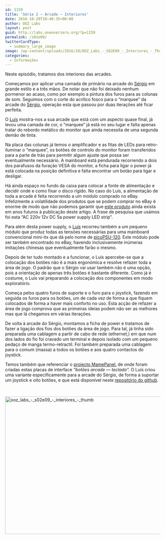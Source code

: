 ```yaml
---
id: 1159
title: 'Série 2 — Arcade — Interiores'
date: 2016-10-20T10:40:35+00:00
author: OOZ Labs
layout: post
guid: http://labs.oneoverzero.org/?p=1159
permalink: /s02e09/
twitterCardType:
  - summary_large_image
image: /wp-content/uploads/2016/10/OOZ_Labs_-_S02E09_-_Interiores_-_Thumb.jpeg
categories:
  - Informações
---
```

Neste episódio, tratamos dos interiores das arcades.



Começamos por aplicar uma camada de primário na arcade do [Sérgio](http://labs.oneoverzero.org/series/serie-2/convidado-especial-sergio-bernardino/) em grande estilo e a três mãos. De notar que não foi deixado nenhum pormenor ao acaso, como por exemplo a pintura dos furos para as colunas de som. Seguimos com o corte do acrílico fosco para o &#8220;marquee&#8221; da arcade do [Sérgio](http://labs.oneoverzero.org/series/serie-2/convidado-especial-sergio-bernardino/), operação esta que passou por duas iterações até ficar perfeita.

O [Luís](http://labs.oneoverzero.org/equipa/luis-correia/) mostra-nos a sua arcade que está com um aspecto quase final, já levou uma camada de cor, o &#8220;marquee&#8221; já está no seu lugar e falta apenas tratar do rebordo metálico do monitor que ainda necessita de uma segunda demão de tinta.

Na placa das colunas já temos o amplificador e as fitas de LEDs para retro-iluminar o &#8220;marquee&#8221;, os botões de controlo do monitor foram transferidos para a parte de trás para permitir algum ajuste que possa ser eventualmente necessário. A mainboard está pendurada recorrendo a dois dos parafusos da furação VESA do monitor, a ficha para ligar o power já está colocada na posição definitiva e falta encontrar um botão para ligar e desligar.

Há ainda espaço no fundo da caixa para colocar a fonte de alimentação e decidir onde e como fixar o disco rígido. No caso do Luís, a alimentação de toda a arcade é feita recorrendo a um módulo comprado no eBay. Infelizmente a volatilidade dos produtos que se podem comprar no eBay é enorme de modo que não podemos garantir que [este produto](http://www.ebay.com/272154382947) ainda exista em anos futuros à publicação deste artigo. A frase de pesquisa que usámos foi esta &#8220;AC 220v 12v DC 5a power supply LED strip&#8221;.

Para além desta power supply, o [Luís](http://labs.oneoverzero.org/equipa/luis-correia/) recorreu também a um pequeno módulo que produz todas as tensões necessárias para uma mainboard convencional mini-itx que dá pelo nome de [picoPSU-120](http://www.mini-box.com/s.nl/it.A/id.417/.f). Este módulo pode ser também encontrado no eBay, havendo inclusivamente inúmeras imitações chinesas que eventualmente farão o mesmo.

Depois de ter tudo montado e a funcionar, o Luís apercebe-se que a colocação dos botões não é a mais ergonómica e resolve refazer toda a área de jogo. O padrão que o Sérgio vai usar também não é uma opção, pois a orientação de apenas três botões é bastante diferente. Como já é costume, o Luís vai preparando a colocação dos componentes em modo exploratório.

Começa pelos quatro furos de suporte e o furo para o joystick, fazendo em seguida os furos para os botões, um de cada vez de forma a que fiquem colocados de forma a haver mais conforto no uso. Esta acção de refazer a área de jogo comprova que as primeiras ideias podem não ser as melhores mas que lá chegamos em várias iterações.

De volta à arcade do Sérgio, montamos a ficha de power e tratamos de fazer a ligação dos fios dos botões da área de jogo. Para tal, já tinha sido preparada uma cablagem a partir de cabo de rede (ethernet,) em que num dos lados do fio foi cravado um terminal e depois isolado com um pequeno pedaço de manga termo-retractil. Foi também preparada uma cablagem para o comum (massa) a todos os botões e aos quatro contactos do joystick.

Temos também que referenciar o [projecto MamePanel,](http://vusb.wikidot.com/project:mamepanel) de onde foram criadas estas placas de interface _&#8220;botões arcade — teclado&#8221;._ O Luís criou uma variante especificamente para a arcade do Sérgio, de forma a suportar um joystick e oito botões, e que está disponível neste [repositório do github](https://github.com/OOZLabs/mamepanel).

&nbsp;

[<img class="aligncenter size-large wp-image-1163" src="http://labs.oneoverzero.org/wp-content/uploads/2016/10/OOZ_Labs_-_S02E09_-_Interiores_-_Thumb-1024x576.jpeg" alt="ooz_labs_-_s02e09_-_interiores_-_thumb" width="792" height="446" srcset="http://labs.oneoverzero.org/wp-content/uploads/2016/10/OOZ_Labs_-_S02E09_-_Interiores_-_Thumb-1024x576.jpeg 1024w, http://labs.oneoverzero.org/wp-content/uploads/2016/10/OOZ_Labs_-_S02E09_-_Interiores_-_Thumb-300x169.jpeg 300w, http://labs.oneoverzero.org/wp-content/uploads/2016/10/OOZ_Labs_-_S02E09_-_Interiores_-_Thumb-768x432.jpeg 768w" sizes="(max-width: 792px) 100vw, 792px" />](http://labs.oneoverzero.org/wp-content/uploads/2016/10/OOZ_Labs_-_S02E09_-_Interiores_-_Thumb.jpeg)

&nbsp;